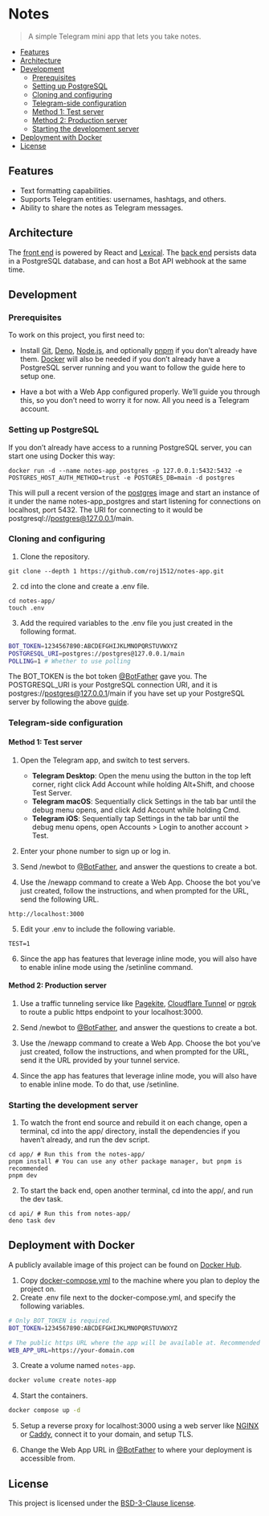 # Notes

> A simple Telegram mini app that lets you take notes.

- [Features](#features)
- [Architecture](#architecture)
- [Development](#development)
  - [Prerequisites](#prerequisites)
  - [Setting up PostgreSQL](#setting-up-postgresql)
  - [Cloning and configuring](#cloning-and-configuring)
  - [Telegram-side configuration](#telegram-side-configuration)
  - [Method 1: Test server](#method-1-test-server)
  - [Method 2: Production server](#method-2-production-server)
  - [Starting the development server](#starting-the-development-server)
- [Deployment with Docker](#deployment-with-docker)
- [License](#license)

## Features

- Text formatting capabilities.
- Supports Telegram entities: usernames, hashtags, and others.
- Ability to share the notes as Telegram messages.

## Architecture

The [front end](./app) is powered by React and [Lexical](https://lexical.dev).
The [back end](./api) persists data in a PostgreSQL database, and can host a Bot
API webhook at the same time.

## Development

### Prerequisites

To work on this project, you first need to:

- Install [Git](https://git-scm.com), [Deno](https://deno.com),
  [Node.js](https://nodejs.org), and optionally [pnpm](https://pnpm.io) if you
  don’t already have them. [Docker](https://docker.com) will also be needed if
  you don’t already have a PostgreSQL server running and you want to follow the
  guide here to setup one.

- Have a bot with a Web App configured properly. We’ll guide you through this,
  so you don’t need to worry it for now. All you need is a Telegram account.

### Setting up PostgreSQL

If you don’t already have access to a running PostgreSQL server, you can start
one using Docker this way:

```shell
docker run -d --name notes-app_postgres -p 127.0.0.1:5432:5432 -e POSTGRES_HOST_AUTH_METHOD=trust -e POSTGRES_DB=main -d postgres
```

This will pull a recent version of the
[postgres](https://hub.docker.com/_/postgres) image and start an instance of it
under the name notes-app_postgres and start listening for connections on
localhost, port 5432. The URI for connecting to it would be
postgresql://postgres@127.0.0.1/main.

### Cloning and configuring

1. Clone the repository.

```git
git clone --depth 1 https://github.com/roj1512/notes-app.git
```

2. cd into the clone and create a .env file.

```shell
cd notes-app/
touch .env
```

3. Add the required variables to the .env file you just created in the following
   format.

```bash
BOT_TOKEN=1234567890:ABCDEFGHIJKLMNOPQRSTUVWXYZ
POSTGRESQL_URI=postgres://postgres@127.0.0.1/main
POLLING=1 # Whether to use polling
```

The BOT_TOKEN is the bot token [@BotFather](https://t.me/BotFather) gave you.
The POSTGRESQL_URI is your PostgreSQL connection URI, and it is
postgres://postgres@127.0.0.1/main if you have set up your PostgreSQL server by
following the above [guide](#setting-up-postgresql).

### Telegram-side configuration

#### Method 1: Test server

1. Open the Telegram app, and switch to test servers.

   - **Telegram Desktop**: Open the menu using the button in the top left
     corner, right click Add Account while holding Alt+Shift, and choose Test
     Server.
   - **Telegram macOS**: Sequentially click Settings in the tab bar until the
     debug menu opens, and click Add Account while holding Cmd.
   - **Telegram iOS**: Sequentially tap Settings in the tab bar until the debug
     menu opens, open Accounts > Login to another account > Test.

2. Enter your phone number to sign up or log in.

3. Send /newbot to [@BotFather](https://t.me/BotFather), and answer the
   questions to create a bot.

4. Use the /newapp command to create a Web App. Choose the bot you’ve just
   created, follow the instructions, and when prompted for the URL, send the
   following URL.

```text
http://localhost:3000
```

5. Edit your .env to include the following variable.

```text
TEST=1
```

6. Since the app has features that leverage inline mode, you will also have to
   enable inline mode using the /setinline command.

#### Method 2: Production server

1. Use a traffic tunneling service like [Pagekite](https://pagekite.net/),
   [Cloudflare Tunnel](https://www.cloudflare.com/products/tunnel/) or
   [ngrok](https://ngrok.io) to route a public https endpoint to your
   localhost:3000.

2. Send /newbot to [@BotFather](https://t.me/BotFather), and answer the
   questions to create a bot.

3. Use the /newapp command to create a Web App. Choose the bot you’ve just
   created, follow the instructions, and when prompted for the URL, send it the
   URL provided by your tunnel service.

4. Since the app has features that leverage inline mode, you will also have to
   enable inline mode. To do that, use /setinline.

### Starting the development server

1. To watch the front end source and rebuild it on each change, open a terminal,
   cd into the app/ directory, install the dependencies if you haven’t already,
   and run the dev script.

```shell
cd app/ # Run this from the notes-app/
pnpm install # You can use any other package manager, but pnpm is recommended
pnpm dev
```

2. To start the back end, open another terminal, cd into the app/, and run the
   dev task.

```shell
cd api/ # Run this from notes-app/
deno task dev
```

## Deployment with Docker

A publicly available image of this project can be found on
[Docker Hub](https://hub.docker.com/r/rojserbest/notes-app).

1. Copy [docker-compose.yml](./docker-compose.yml) to the machine where you plan
   to deploy the project on.
2. Create .env file next to the docker-compose.yml, and specify the following
   variables.

```bash
# Only BOT_TOKEN is required.
BOT_TOKEN=1234567890:ABCDEFGHIJKLMNOPQRSTUVWXYZ

# The public https URL where the app will be available at. Recommended but not necessary.
WEB_APP_URL=https://your-domain.com
```

3. Create a volume named `notes-app`.

```bash
docker volume create notes-app
```

4. Start the containers.

```bash
docker compose up -d
```

5. Setup a reverse proxy for localhost:3000 using a web server like
   [NGINX](https://nginx.org) or [Caddy](https://caddyserver.com), connect it to
   your domain, and setup TLS.

6. Change the Web App URL in [@BotFather](https://t.me/BotFather) to where your
   deployment is accessible from.

## License

This project is licensed under the [BSD-3-Clause license](./LICENSE).

